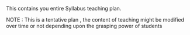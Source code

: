 This contains you entire Syllabus teaching plan.

NOTE : This is a tentative plan , the content of teaching might be modified over time or not depending upon the grasping power of students 
